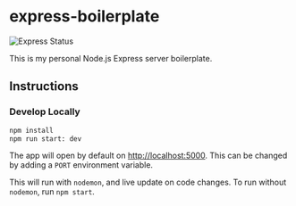 # express-boilerplate

![Express Status](https://github.com/jcockbain/express-boilerplate/workflows/Node%20CI/badge.svg)

This is my personal Node.js Express server boilerplate.

## Instructions

### Develop Locally

```bash
npm install
npm run start: dev
```

The app will open by default on <http://localhost:5000>. This can be changed by adding a `PORT` environment variable.

This will run with `nodemon`, and live update on code changes. To run without `nodemon`,  run  `npm start`.

